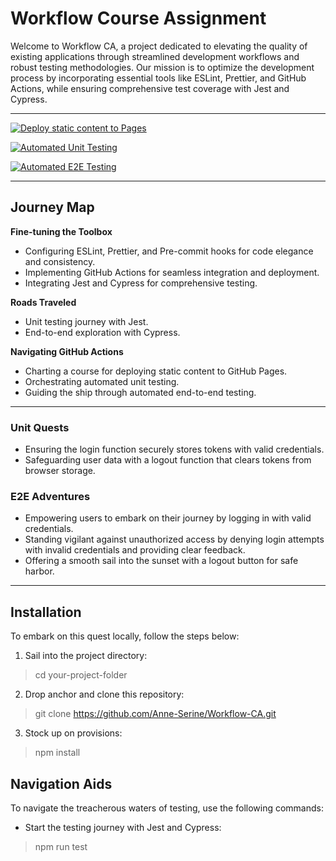 # Workflow Course Assignment

Welcome to Workflow CA, a project dedicated to elevating the quality of existing applications through streamlined development workflows and robust testing methodologies. Our mission is to optimize the development process by incorporating essential tools like ESLint, Prettier, and GitHub Actions, while ensuring comprehensive test coverage with Jest and Cypress.

---

[![Deploy static content to Pages](https://github.com/petternikolai/social-media-client/actions/workflows/pages.yml/badge.svg)](https://github.com/petternikolai/social-media-client/actions/workflows/pages.yml)

[![Automated Unit Testing](https://github.com/petternikolai/social-media-client/actions/workflows/unit-test.yml/badge.svg)](https://github.com/petternikolai/social-media-client/actions/workflows/unit-test.yml)

[![Automated E2E Testing](https://github.com/petternikolai/social-media-client/actions/workflows/e2e-test.yml/badge.svg)](https://github.com/petternikolai/social-media-client/actions/workflows/e2e-test.yml)

---

## Journey Map

**Fine-tuning the Toolbox**

 - Configuring ESLint, Prettier, and Pre-commit hooks for code elegance and consistency.
 - Implementing GitHub Actions for seamless integration and deployment.
 - Integrating Jest and Cypress for comprehensive testing.

**Roads Traveled**

 - Unit testing journey with Jest.
 - End-to-end exploration with Cypress.

**Navigating GitHub Actions**

 - Charting a course for deploying static content to GitHub Pages.
 - Orchestrating automated unit testing.
 - Guiding the ship through automated end-to-end testing.

---

### Unit Quests

  - Ensuring the login function securely stores tokens with valid credentials.
  - Safeguarding user data with a logout function that clears tokens from browser storage.

### E2E Adventures

  - Empowering users to embark on their journey by logging in with valid credentials.
  - Standing vigilant against unauthorized access by denying login attempts with invalid credentials and providing clear feedback.
  - Offering a smooth sail into the sunset with a logout button for safe harbor.

---

## Installation

To embark on this quest locally, follow the steps below:

1. Sail into the project directory:
> cd your-project-folder

2. Drop anchor and clone this repository:
> git clone https://github.com/Anne-Serine/Workflow-CA.git

3. Stock up on provisions:
> npm install

## Navigation Aids

To navigate the treacherous waters of testing, use the following commands:

- Start the testing journey with Jest and Cypress:
> npm run test
